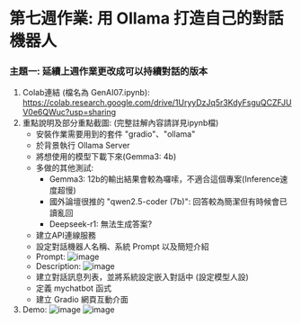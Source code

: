 # 第七週作業: 用 Ollama 打造自己的對話機器人
### 主題一: 延續上週作業更改成可以持續對話的版本
1. Colab連結 (檔名為 GenAI07.ipynb): https://colab.research.google.com/drive/1UryyDzJq5r3KdyFsguQCZFJUV0e6QWuc?usp=sharing
2. 重點說明及部分重點截圖: (完整註解內容請詳見ipynb檔)
   - 安裝作業需要用到的套件 "gradio"、"ollama"
   - 於背景執行 Ollama Server
   - 將想使用的模型下載下來(Gemma3: 4b)
   - 多做的其他測試:
        - Gemma3: 12b的輸出結果會較為囉嗦，不適合這個專案(Inference速度超慢)
        - 國外論壇很推的 "qwen2.5-coder (7b)": 回答較為簡潔但有時候會已讀亂回
        - Deepseek-r1: 無法生成答案?
   - 建立API連線服務
   - 設定對話機器人名稱、系統 Prompt 以及簡短介紹
   - Prompt:
   ![image](https://github.com/user-attachments/assets/1d421e23-d030-4b11-93ba-c26d78e08d5c)
   - Description:
   ![image](https://github.com/user-attachments/assets/3ce04547-04f0-446a-a6b7-40341820f3fe)
   - 建立對話訊息列表，並將系統設定嵌入對話中 (設定模型人設)
   - 定義 mychatbot 函式
   - 建立 Gradio 網頁互動介面
3. Demo:
![image](https://github.com/user-attachments/assets/0922e41c-68dd-4454-808b-b04582bace91)
![image](https://github.com/user-attachments/assets/f6d6a2af-738c-4d85-b935-9f0699eedbe1)

